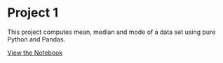 # Project 1

This project computes mean, median and mode of a data set using pure Python and Pandas.

[View the Notebook](project1_sxy2007.ipynb)